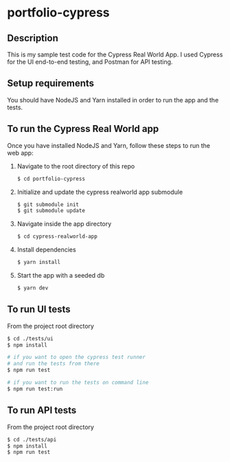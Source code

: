 # portfolio-cypress

## Description

This is my sample test code for the Cypress Real World App. I used Cypress for the UI end-to-end testing, and Postman for API testing.

## Setup requirements

You should have NodeJS and Yarn installed in order to run the app and the tests.

## To run the Cypress Real World app

Once you have installed NodeJS and Yarn, follow these steps to run the web app:

1. Navigate to the root directory of this repo
   ```bash
   $ cd portfolio-cypress
   ```
1. Initialize and update the cypress realworld app submodule
   ```bash
   $ git submodule init
   $ git submodule update
   ```
1. Navigate inside the app directory
   ```bash
   $ cd cypress-realworld-app
   ```
1. Install dependencies
   ```bash
   $ yarn install
   ```
1. Start the app with a seeded db
   ```bash
   $ yarn dev
   ```

## To run UI tests

From the project root directory

```bash
$ cd ./tests/ui
$ npm install

# if you want to open the cypress test runner
# and run the tests from there
$ npm run test

# if you want to run the tests on command line
$ npm run test:run
```

## To run API tests

From the project root directory

```bash
$ cd ./tests/api
$ npm install
$ npm run test
```

